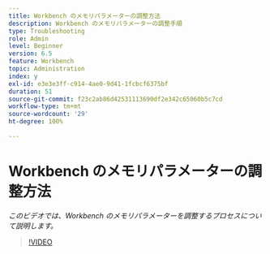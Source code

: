 ```yaml
---
title: Workbench のメモリパラメーターの調整方法
description: Workbench のメモリパラメーターの調整手順
type: Troubleshooting
role: Admin
level: Beginner
version: 6.5
feature: Workbench
topic: Administration
index: y
exl-id: e3e3e3ff-c914-4ae0-9d41-1fcbcf6375bf
duration: 51
source-git-commit: f23c2ab86d42531113690df2e342c65060b5c7cd
workflow-type: tm+mt
source-wordcount: '29'
ht-degree: 100%

---
```


# Workbench のメモリパラメーターの調整方法

*このビデオでは、Workbench のメモリパラメーターを調整するプロセスについて説明します。*

>[!VIDEO](https://video.tv.adobe.com/v/335509?quality=12&learn=on)
